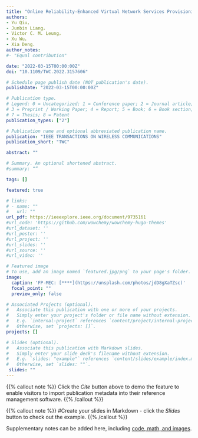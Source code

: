 ```yaml
---
title: "Online Reliability-Enhanced Virtual Network Services Provisioning in Fault-Prone Mobile Edge Cloud"
authors:
- Yu Qiu，
- Junbin Liang，
- Victor C. M. Leung，  
- Xu Wu， 
- Xia Deng.
author_notes:
#- "Equal contribution"

date: "2022-03-15T00:00:00Z"
doi: "10.1109/TWC.2022.3157606"

# Schedule page publish date (NOT publication's date).
publishDate: "2022-03-15T00:00:00Z"

# Publication type.
# Legend: 0 = Uncategorized; 1 = Conference paper; 2 = Journal article;
# 3 = Preprint / Working Paper; 4 = Report; 5 = Book; 6 = Book section;
# 7 = Thesis; 8 = Patent
publication_types: ["2"]

# Publication name and optional abbreviated publication name.
publication: "IEEE TRANSACTIONS ON WIRELESS COMMUNICATIONS"
publication_short: "TWC"

abstract: ""

# Summary. An optional shortened abstract.
#summary: “”

tags: []

featured: true

# links:
# - name: ""
#   url: ""
url_pdf: https://ieeexplore.ieee.org/document/9735161
#url_code: 'https://github.com/wowchemy/wowchemy-hugo-themes'
#url_dataset: ''
#url_poster: ''
#url_project: ''
#url_slides: ''
#url_source: ''
#url_video: ''

# Featured image
# To use, add an image named `featured.jpg/png` to your page's folder. 
image:
  caption: 'FP-MEC: [****](https://unsplash.com/photos/jdD8gXaTZsc)'
  focal_point: ""
  preview_only: false

# Associated Projects (optional).
#   Associate this publication with one or more of your projects.
#   Simply enter your project's folder or file name without extension.
#   E.g. `internal-project` references `content/project/internal-project/index.md`.
#   Otherwise, set `projects: []`.
projects: []

# Slides (optional).
#   Associate this publication with Markdown slides.
#   Simply enter your slide deck's filename without extension.
#   E.g. `slides: "example"` references `content/slides/example/index.md`.
#   Otherwise, set `slides: ""`.
 slides: ""
---
```


{{% callout note %}}
Click the _Cite_ button above to demo the feature to enable visitors to import publication metadata into their reference management software.
{{% /callout %}}

{{% callout note %}}
#Create your slides in Markdown - click the _Slides_ button to check out the example.
{{% /callout %}}

Supplementary notes can be added here, including [code, math, and images](https://wowchemy.com/docs/writing-markdown-latex/).